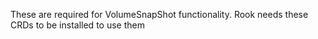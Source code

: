 These are required for VolumeSnapShot functionality. Rook needs these CRDs to be installed to use them